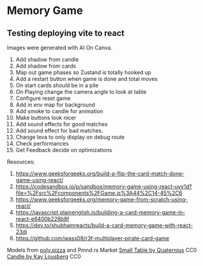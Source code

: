 # Memory Game

## Testing deploying vite to react

Images were generated with AI On Canva.

1. Add shadow from candle
2. Add shadow from cards
3. Map out game phases so Zustand is totally hooked up
4. Add a restart button when game is done and total moves
5. On start cards should be in a pile
6. On Playing change the camera angle to look at table
7. Configure reset game
8. Add in env map for background
9. Add smoke to candle for animation
10. Make buttons look nicer
11. Add sound effects for good matches
12. Add sound effect for bad matches.
13. Change leva to only display on debug route
14. Check performances
15. Get Feedback decide on optimizations

Resources:

1. https://www.geeksforgeeks.org/build-a-flip-the-card-match-done-game-using-react/
2. https://codesandbox.io/p/sandbox/memory-game-using-react-uyv1d?file=%2Fsrc%2Fcomponents%2FGame.js%3A44%2C14-45%2C6
3. https://www.geeksforgeeks.org/memory-game-from-scratch-using-react/
4. https://javascript.plainenglish.io/building-a-card-memory-game-in-react-e6400b226b8f
5. https://dev.to/shubhamreacts/build-a-card-memory-game-with-react-23dj
6. https://github.com/wass08/r3f-multiplayer-pirate-card-game

Models from [poly.pizza](https://poly.pizza) and Pmnd.rs Market
[Small Table by Quaternius](https://poly.pizza/m/rAEBvfb1FT) CC0
[Candle by Kay Lousberg](https://market.pmnd.rs/model/candle) CC0
